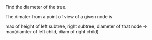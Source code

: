 Find the diameter of the tree. 

The dimater from a point of view of a given node is

max of height of left subtree, right subtree, diameter of that node -> max(diamter of left child, diam of right child) 
